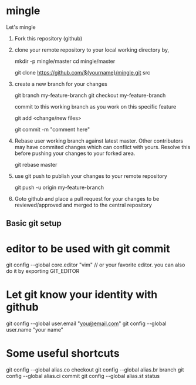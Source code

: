 # mingle
Let's mingle

1. Fork this repository (github)

2. clone your remote repository to your local working directory by,

   mkdir -p mingle/master
   cd mingle/master

   git clone https://github.com/${yourname}/mingle.git src

3. create a new branch for your changes

   git branch my-feature-branch
   git checkout my-feature-branch 

   commit to this working branch as you work on this specific feature

   git add <change/new files>

   git commit -m "comment here"

4. Rebase user working branch against latest master. Other contributors may have commited changes which can conflict with yours.
   Resolve this before pushing your changes to your forked area.

    git rebase master

5. use git push to publish your changes to your remote repository

   git push -u origin my-feature-branch

6. Goto github and place a pull request for your changes to be reviewed/approved and merged to the central repository


 Basic git setup
 ---------------

 # editor to be used with git commit

 git config --global core.editor "vim" // or your favorite editor. you can also do it by exporting GIT_EDITOR

 # Let git know your identity with github

 git config --global user.email "you@email.com"
 git config --global user.name  "your name"

 # Some useful shortcuts

 git config --global alias.co checkout
 git config --global alias.br branch
 git config --global alias.ci commit
 git config --global alias.st status

